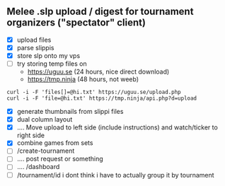 ## Melee .slp upload / digest for tournament organizers ("spectator" client)

- [x] upload files
- [x] parse slippis
- [x] store slp onto my vps
- [ ] try storing temp files on  
  - https://uguu.se (24 hours, nice direct download)
  - https://tmp.ninja (48 hours, not weeb)

```
curl -i -F 'files[]=@hi.txt' https://uguu.se/upload.php
curl -i -F 'file=@hi.txt' https://tmp.ninja/api.php?d=upload
```
- [x] generate thumbnails from slippi files
- [x] dual column layout
- [x] .... Move upload to left side (include instructions) and watch/ticker to right side
- [x] combine games from sets
- [ ] /create-tournament
- [ ] .... post request or something
- [ ] .... /dashboard
- [ ] /tournament/id
i dont think i have to actually group it by tournament
